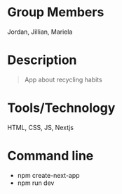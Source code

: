 # Group Members
Jordan, Jillian, Mariela

# Description
> App about recycling habits

# Tools/Technology
HTML, CSS, JS, Nextjs

# Command line
- npm create-next-app
- npm run dev
